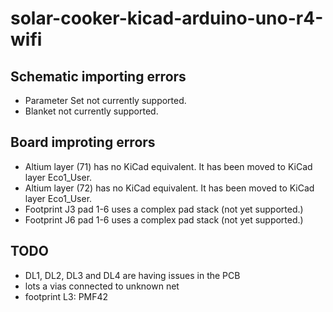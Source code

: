 # solar-cooker-kicad-arduino-uno-r4-wifi

## Schematic importing errors

- Parameter Set not currently supported.
- Blanket not currently supported.

## Board improting errors

- Altium layer (71) has no KiCad equivalent. It has been moved to KiCad layer Eco1_User.
- Altium layer (72) has no KiCad equivalent. It has been moved to KiCad layer Eco1_User.
- Footprint J3 pad 1-6 uses a complex pad stack (not yet supported.)
- Footprint J6 pad 1-6 uses a complex pad stack (not yet supported.)

## TODO

- DL1, DL2, DL3 and DL4 are having issues in the PCB
- lots a vias connected to unknown net
- footprint L3: PMF42
